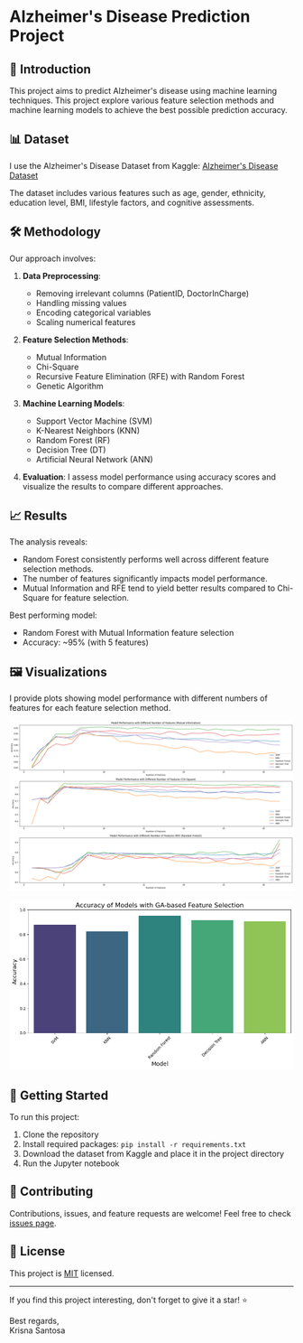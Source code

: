 # Alzheimer's Disease Prediction Project

## 🧠 Introduction
This project aims to predict Alzheimer's disease using machine learning techniques. This project explore various feature selection methods and machine learning models to achieve the best possible prediction accuracy.

## 📊 Dataset
I use the Alzheimer's Disease Dataset from Kaggle:
[Alzheimer's Disease Dataset](https://www.kaggle.com/datasets/rabieelkharoua/alzheimers-disease-dataset)

The dataset includes various features such as age, gender, ethnicity, education level, BMI, lifestyle factors, and cognitive assessments.

## 🛠 Methodology
Our approach involves:

1. **Data Preprocessing**: 
   - Removing irrelevant columns (PatientID, DoctorInCharge)
   - Handling missing values
   - Encoding categorical variables
   - Scaling numerical features

2. **Feature Selection Methods**:
   - Mutual Information
   - Chi-Square
   - Recursive Feature Elimination (RFE) with Random Forest
   - Genetic Algorithm

3. **Machine Learning Models**:
   - Support Vector Machine (SVM)
   - K-Nearest Neighbors (KNN)
   - Random Forest (RF)
   - Decision Tree (DT)
   - Artificial Neural Network (ANN)

4. **Evaluation**: 
   I assess model performance using accuracy scores and visualize the results to compare different approaches.

## 📈 Results
The analysis reveals:

- Random Forest consistently performs well across different feature selection methods.
- The number of features significantly impacts model performance.
- Mutual Information and RFE tend to yield better results compared to Chi-Square for feature selection.

Best performing model:
- Random Forest with Mutual Information feature selection
- Accuracy: ~95% (with 5 features)

## 🖼️ Visualizations
I provide plots showing model performance with different numbers of features for each feature selection method.

![Feature Selection Comparison](images/comparison.png)

![Model Performance](images/ga.png)

## 🚀 Getting Started
To run this project:

1. Clone the repository
2. Install required packages: `pip install -r requirements.txt`
3. Download the dataset from Kaggle and place it in the project directory
4. Run the Jupyter notebook

## 🤝 Contributing

Contributions, issues, and feature requests are welcome! Feel free to check [issues page](https://github.com/KrisnaSantosa15/alzheimer-fs-ml-comparison/issues).

## 📄 License

This project is [MIT](LICENSE) licensed.

---

If you find this project interesting, don't forget to give it a star! ⭐

Best regards, <br>
Krisna Santosa